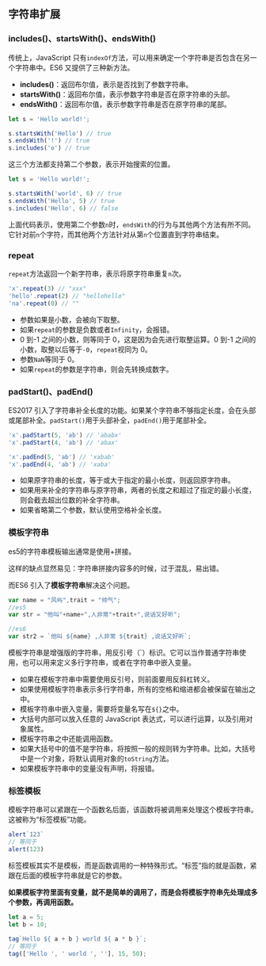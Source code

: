 ## 字符串扩展

### includes()、startsWith()、endsWith()

传统上，JavaScript 只有`indexOf`方法，可以用来确定一个字符串是否包含在另一个字符串中。ES6 又提供了三种新方法。

* **includes()**：返回布尔值，表示是否找到了参数字符串。
* **startsWith()**：返回布尔值，表示参数字符串是否在原字符串的头部。
* **endsWith()**：返回布尔值，表示参数字符串是否在原字符串的尾部。

```js
let s = 'Hello world!';

s.startsWith('Hello') // true
s.endsWith('!') // true
s.includes('o') // true
```

这三个方法都支持第二个参数，表示开始搜索的位置。

```js
let s = 'Hello world!';

s.startsWith('world', 6) // true
s.endsWith('Hello', 5) // true
s.includes('Hello', 6) // false
```

上面代码表示，使用第二个参数`n`时，`endsWith`的行为与其他两个方法有所不同。它针对前`n`个字符，而其他两个方法针对从第`n`个位置直到字符串结束。  

### repeat

`repeat`方法返回一个新字符串，表示将原字符串重复`n`次。

```js
'x'.repeat(3) // "xxx"
'hello'.repeat(2) // "hellohello"
'na'.repeat(0) // ""
```

- 参数如果是小数，会被向下取整。
- 如果`repeat`的参数是负数或者`Infinity`，会报错。
- 0 到-1 之间的小数，则等同于 0，这是因为会先进行取整运算。0 到-1 之间的小数，取整以后等于`-0`，`repeat`视同为 0。
- 参数`NaN`等同于 0。
- 如果`repeat`的参数是字符串，则会先转换成数字。

### padStart()、padEnd()

ES2017 引入了字符串补全长度的功能。如果某个字符串不够指定长度，会在头部或尾部补全。`padStart()`用于头部补全，`padEnd()`用于尾部补全。

```js
'x'.padStart(5, 'ab') // 'ababx'
'x'.padStart(4, 'ab') // 'abax'

'x'.padEnd(5, 'ab') // 'xabab'
'x'.padEnd(4, 'ab') // 'xaba'
```

- 如果原字符串的长度，等于或大于指定的最小长度，则返回原字符串。
- 如果用来补全的字符串与原字符串，两者的长度之和超过了指定的最小长度，则会截去超出位数的补全字符串。
- 如果省略第二个参数，默认使用空格补全长度。

### 模板字符串

es5的字符串模板输出通常是使用+拼接。

这样的缺点显然易见：字符串拼接内容多的时候，过于混乱，易出错。

而ES6 引入了**模板字符串**解决这个问题。

```js
var name = "风屿",trait = "帅气";
//es5
var str = "他叫"+name+",人非常"+trait+",说话又好听";

//es6
var str2 = `他叫 ${name} ,人非常 ${trait} ,说话又好听`;
```

模板字符串是增强版的字符串，用反引号（`）标识。它可以当作普通字符串使用，也可以用来定义多行字符串，或者在字符串中嵌入变量。

- 如果在模板字符串中需要使用反引号，则前面要用反斜杠转义。
- 如果使用模板字符串表示多行字符串，所有的空格和缩进都会被保留在输出之中。
- 模板字符串中嵌入变量，需要将变量名写在`${}`之中。
- 大括号内部可以放入任意的 JavaScript 表达式，可以进行运算，以及引用对象属性。
- 模板字符串之中还能调用函数。
- 如果大括号中的值不是字符串，将按照一般的规则转为字符串。比如，大括号中是一个对象，将默认调用对象的`toString`方法。
- 如果模板字符串中的变量没有声明，将报错。

### 标签模板

模板字符串可以紧跟在一个函数名后面，该函数将被调用来处理这个模板字符串。这被称为“标签模板”功能。

```js
alert`123`
// 等同于
alert(123)
```

标签模板其实不是模板，而是函数调用的一种特殊形式。“标签”指的就是函数，紧跟在后面的模板字符串就是它的参数。

**如果模板字符里面有变量，就不是简单的调用了，而是会将模板字符串先处理成多个参数，再调用函数。**

```js
let a = 5;
let b = 10;

tag`Hello ${ a + b } world ${ a * b }`;
// 等同于
tag(['Hello ', ' world ', ''], 15, 50);
```



